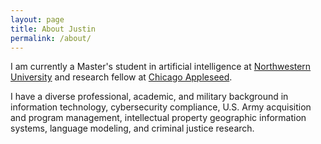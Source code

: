 ```yaml
---
layout: page
title: About Justin
permalink: /about/
---
```


I am currently a Master's student in artificial intelligence at 
[Northwestern University](https://www.mccormick.northwestern.edu/artificial-intelligence/people/students/2020-21/justin-chae.html)
and research fellow at
[Chicago Appleseed](https://www.chicagoappleseed.org/about-us/our-staff/).

I have a diverse professional, academic, and military background in information technology, 
cybersecurity compliance, U.S. Army acquisition and program management, intellectual property
geographic information systems, language modeling, and criminal justice research.
